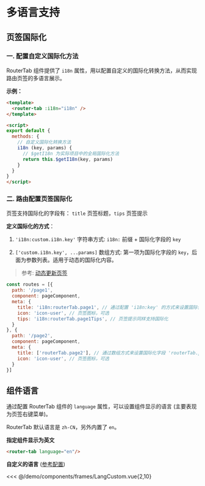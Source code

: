 # 多语言支持


## 页签国际化

### 一. 配置自定义国际化方法

RouterTab 组件提供了 `i18n` 属性，用以配置自定义的国际化转换方法，从而实现路由页签的多语言展示。

<doc-links api="#i18n" demo="/i18n/"></doc-links>

**示例：**

``` html {2,9}
<template>
  <router-tab :i18n="i18n" />
</template>

<script>
export default {
  methods: {
    // 自定义国际化转换方法
    i18n (key, params) {
      // $getI18n 为实际项目中的全局国际化方法
      return this.$getI18n(key, params)
    }
  }
}
</script>
```


### 二. 路由配置页签国际化

页签支持国际化的字段有： `title` 页签标题，`tips` 页签提示
  

**定义国际化的方式**：

  1. `'i18n:custom.i18n.key'` 字符串方式: `i18n:` 前缀 + 国际化字段的 `key`

  2. `['custom.i18n.key', ...params]` 数组方式: 第一项为国际化字段的 `key`，后面为参数列表。适用于动态的国际化内容。
    
  > 参考: [动态更新页签](../advanced/dynamic-tab-info.md#动态更新页签)


``` javascript {5,7,13}
const routes = [{
  path: '/page1',
  component: pageComponent,
  meta: {
    title: 'i18n:routerTab.page1', // 通过配置 'i18n:key' 的方式来设置国际化字段 'routerTab.page1'
    icon: 'icon-user', // 页签图标，可选
    tips: 'i18n:routerTab.page1Tips', // 页签提示同样支持国际化
  }
}, {
  path: '/page2',
  component: pageComponent,
  meta: {
    title: ['routerTab.page2'], // 通过数组方式来设置国际化字段 'routerTab.page2'
    icon: 'icon-user', // 页签图标，可选
  }
}]
```



## 组件语言

通过配置 RouterTab 组件的 `language` 属性，可以设置组件显示的语言 (主要表现为页签右键菜单)。


RouterTab 默认语言是 `zh-CN`，另外内置了 `en`。

<doc-links api="#language" demo="/lang-en/"></doc-links>

**指定组件显示为英文**

``` html
<router-tab language="en"/>
```

**自定义的语言** ([参考配置](https://github.com/bhuh12/vue-router-tab/blob/dev/src/lang/en.js))

<<< @/demo/components/frames/LangCustom.vue{2,10}
